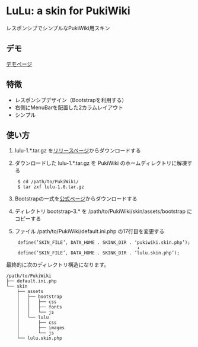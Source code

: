 LuLu: a skin for PukiWiki
====

レスポンシブでシンプルなPukiWiki用スキン

デモ
----

[デモページ](http://fukuchiharuki.me/LuLu-a-skin-for-PukiWiki/ "LuLu：レスポンシブでシンプルなPukiWiki用スキン")

特徴
----

* レスポンシブデザイン（Bootstrapを利用する）
* 右側にMenuBarを配置した2カラムレイアウト
* シンプル

使い方
----

1. lulu-1.*.tar.gz を[リリースページ](https://github.com/fukuchiharuki/LuLu-a-skin-for-PukiWiki/releases "Releases · fukuchiharuki/LuLu-a-skin-for-PukiWiki")からダウンロードする
1. ダウンロードした lulu-1.*.tar.gz を PukiWiki のホームディレクトリに解凍する  

        $ cd /path/to/PukiWiki/ 
        $ tar zxf lulu-1.0.tar.gz
1. Bootstrapの一式を[公式ページ](http://getbootstrap.com/getting-started/ "Getting started · Bootstrap")からダウンロードする
1. ディレクトリ bootstrap-3.* を /path/to/PukiWiki/skin/assets/bootstrap にコピーする
1. ファイル /path/to/PukiWiki/default.ini.php の17行目を変更する

        define(’SKIN_FILE’, DATA_HOME . SKINK_DIR . ‘pukiwiki.skin.php’);
                                                     ↓
        define(’SKIN_FILE’, DATA_HOME . SKINK_DIR . ‘lulu.skin.php’);

最終的に次のディレクトリ構造になります。
```
/path/to/PukiWiki
├── default.ini.php
└── skin
    ├── assets
    │   ├── bootstrap
    │   │   ├── css
    │   │   ├── fonts
    │   │   └── js
    │   └── lulu
    │       ├── css
    │       ├── images
    │       └── js
    └── lulu.skin.php
```
